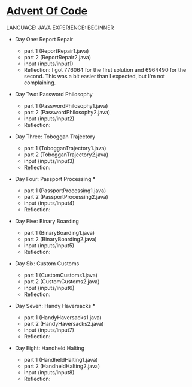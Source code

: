 # [Advent Of Code](https://adventofcode.com/)

LANGUAGE: JAVA
EXPERIENCE: BEGINNER

- Day One: Report Repair
	- part 1 (ReportRepair1.java)
	- part 2 (ReportRepair2.java)
	- input (inputs/input1)
	- Reflection:
		I got 776064 for the first solution and 6964490 for the second. This was a bit easier than I expected, but I'm not complaining.

- Day Two: Password Philosophy
	- part 1 (PasswordPhilosophy1.java)
	- part 2 (PasswordPhilosophy2.java)
	- input (inputs/input2)
	- Reflection:

- Day Three: Toboggan Trajectory
	- part 1 (TobogganTrajectory1.java)
	- part 2 (TobogganTrajectory2.java)
	- input (inputs/input3)
	- Reflection:

- Day Four: Passport Processing *
	- part 1 (PassportProcessing1.java)
	- part 2 (PassportProcessing2.java)
	- input (inputs/input4)
	- Reflection:

- Day Five: Binary Boarding
	- part 1 (BinaryBoarding1.java)
	- part 2 (BinaryBoarding2.java)
	- input (inputs/input5)
	- Reflection:

- Day Six: Custom Customs
	- part 1 (CustomCustoms1.java)
	- part 2 (CustomCustoms2.java)
	- input (inputs/input6)
	- Reflection:

- Day Seven: Handy Haversacks *
	- part 1 (HandyHaversacks1.java)
	- part 2 (HandyHaversacks2.java)
	- input (inputs/input7)
	- Reflection:

- Day Eight: Handheld Halting
	- part 1 (HandheldHalting1.java)
	- part 2 (HandheldHalting2.java)
	- input (inputs/input8)
	- Reflection:
